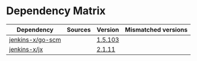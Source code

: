 # Dependency Matrix

Dependency | Sources | Version | Mismatched versions
---------- | ------- | ------- | -------------------
[jenkins-x/go-scm](https://github.com/jenkins-x/go-scm) |  | [1.5.103]() | 
[jenkins-x/jx](https://github.com/jenkins-x/jx) |  | [2.1.11](https://github.com/jenkins-x/jx/releases/tag/v2.1.11) | 

